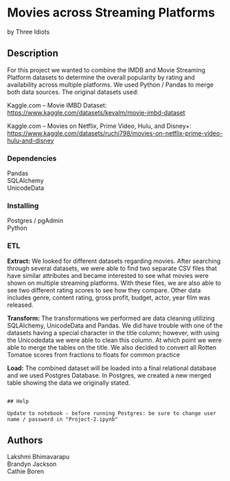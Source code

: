# Movies across Streaming Platforms

by Three Idiots


## Description

For this project we wanted to combine the IMDB and Movie Streaming Platform datasets to determine the overall popularity by rating and availability across multiple platforms. We used Python / Pandas to merge both data sources. The original datasets used:<br>

Kaggle.com – Movie IMBD Dataset:<br>
https://www.kaggle.com/datasets/kevalm/movie-imbd-dataset<br>

Kaggle.com – Movies on Netflix, Prime Video, Hulu, and Disney+:<br>
https://www.kaggle.com/datasets/ruchi798/movies-on-netflix-prime-video-hulu-and-disney<br>



### Dependencies

Pandas<br>
SQLAlchemy<br>
UnicodeData

### Installing

Postgres / pgAdmin<br>
Python

### ETL

**Extract:** 
We looked for different datasets regarding movies. After searching through several datasets, we were able to find two separate CSV files that have similar attributes and became interested to see what movies were shown on multiple streaming platforms. With these files, we are also able to see two different rating scores to see how they compare. Other data includes genre, content rating, gross profit, budget, actor, year film was released.

**Transform:**
The transformations we performed are data cleaning utilizing SQLAlchemy, UnicodeData and Pandas. We did have trouble with one of the datasets having a special character in the title column; however, with using the Unicodedata we were able to clean this column. At which point we were able to merge the tables on the title. We also decided to convert all Rotten Tomatoe scores from fractions to floats for common practice

**Load:**
The combined dataset will be loaded into a final relational database and we used Postgres Database. In Postgres, we created a new merged table showing the data we originally stated.


```

## Help

Update to notebook - before running Postgres: be sure to change user name / password in "Project-2.ipynb"

```

## Authors

Lakshmi Bhimavarapu<br>
Brandyn Jackson<br>
Cathie Boren<br>





